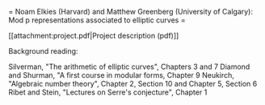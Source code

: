= Noam Elkies (Harvard) and Matthew Greenberg (University of Calgary): Mod p representations associated to elliptic curves =

[[attachment:project.pdf|Project description (pdf)]]

Background reading:

Silverman, "The arithmetic of elliptic curves", Chapters 3 and 7
Diamond and Shurman, "A first course in modular forms, Chapter 9
Neukirch, "Algebraic number theory", Chapter 2, Section 10 and Chapter 5, Section 6
Ribet and Stein, "Lectures on Serre's conjecture", Chapter 1

